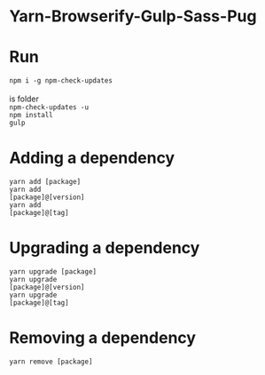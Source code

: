 # Yarn-Browserify-Gulp-Sass-Pug

# Run
 
<code>npm i -g npm-check-updates</code><br/>
<br/>is folder<br/>
<code>npm-check-updates -u</code><br/>
<code>npm install</code> <br/>
<code>gulp</code><br/>

# Adding a dependency

<code>yarn add [package]</code><br/>
<code>yarn add [package]@[version]</code><br/>
<code>yarn add [package]@[tag]</code>

# Upgrading a dependency

<code>yarn upgrade [package]</code><br/>
<code>yarn upgrade [package]@[version]</code><br/>
<code>yarn upgrade [package]@[tag]</code>

# Removing a dependency

<code>yarn remove [package]</code>
